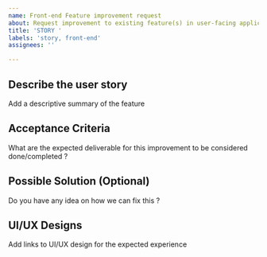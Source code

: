 ```yaml
---
name: Front-end Feature improvement request
about: Request improvement to existing feature(s) in user-facing applications.
title: 'STORY '
labels: 'story, front-end'
assignees: ''

---
```


## Describe the user story

Add a descriptive summary of the feature

## Acceptance Criteria

What are the expected deliverable for this improvement to be considered done/completed ?

## Possible Solution (Optional)

Do you have any idea on how we can fix this ?

## UI/UX Designs

Add links to UI/UX design for the expected experience
